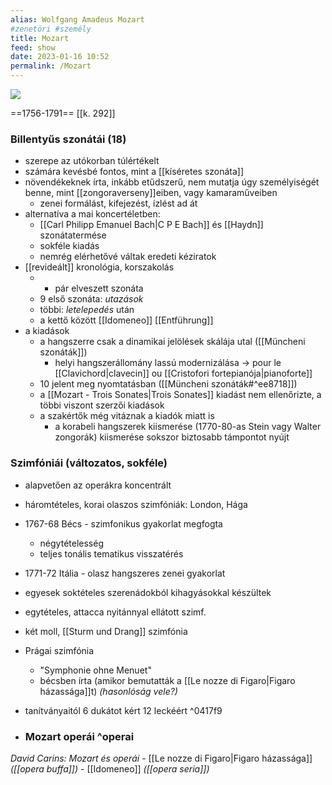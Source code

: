 ```yaml
---
alias: Wolfgang Amadeus Mozart
#zenetöri #személy
title: Mozart
feed: show
date: 2023-01-16 10:52
permalink: /Mozart
---
```

<div class="cropped"><img src="https://st4.depositphotos.com/13128258/20871/v/600/depositphotos_208715060-stock-illustration-wolfgang-amadeus-mozart-great-composer.jpg"></div>

==1756-1791==
[[k. 292]]

### Billentyűs szonátái (18)
- szerepe az utókorban túlértékelt
- számára kevésbé fontos, mint a [[kíséretes szonáta]]
- növendékeknek írta, inkább etűdszerű, nem mutatja úgy személyiségét benne, mint [[zongoraverseny]]eiben, vagy kamaraműveiben
	- zenei formálást, kifejezést, ízlést ad át
- alternatíva a mai koncertéletben:
	- [[Carl Philipp Emanuel Bach|C P E Bach]] és [[Haydn]] szonátatermése
	- sokféle kiadás
	- nemrég elérhetővé váltak eredeti kéziratok
- [[revideált]] kronológia, korszakolás
	- + pár elveszett szonáta
	- 9 első szonáta: *utazások*
	- többi: *letelepedés* után
	- a kettő között [[Idomeneo]] [[Entführung]]
- a kiadások
	- a hangszerre csak a dinamikai jelölések skálája utal ([[Müncheni szonáták]])
		- helyi hangszerállomány lassú modernizálása -> pour le [[Clavichord|clavecin]] ou [[Cristofori fortepianója|pianoforte]]
	- 10 jelent meg nyomtatásban ([[Müncheni szonáták#^ee8718]])
	- a [[Mozart - Trois Sonates|Trois Sonates]] kiadást nem ellenőrizte, a többi viszont szerzői kiadások
	- a szakértők még vitáznak a kiadók miatt is
		- a korabeli hangszerek kiismerése (1770-80-as Stein vagy Walter zongorák) kiismerése sokszor biztosabb támpontot nyújt
	
### Szimfóniái (változatos, sokféle)
- alapvetően az operákra koncentrált
- háromtételes, korai olaszos szimfóniák: London, Hága
- 1767-68 Bécs - szimfonikus gyakorlat megfogta
	- négytételesség
	- teljes tonális tematikus visszatérés
- 1771-72 Itália - olasz hangszeres zenei gyakorlat
- egyesek soktételes szerenádokból kihagyásokkal készültek
- egytételes, attacca nyitánnyal ellátott szimf.
- két moll, [[Sturm und Drang]] szimfónia
- Prágai szimfónia
	- "Symphonie ohne Menuet"
	- bécsben írta (amikor bemutatták a [[Le nozze di Figaro|Figaro házassága]]t) *(hasonlóság vele?)*
- tanítványaitól 6 dukátot kért 12 leckéért
^0417f9

- ### Mozart operái ^operai
*David Carins: Mozart és operái*
	- [[Le nozze di Figaro|Figaro házassága]] *([[opera buffa]])*
	- [[Idomeneo]] *([[opera seria]])*